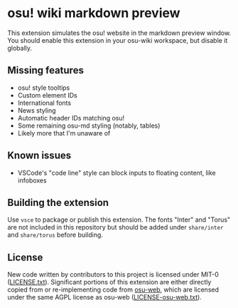 # osu! wiki markdown preview

This extension simulates the osu! website in the markdown preview window. You should enable this extension in your osu-wiki workspace, but disable it globally.

## Missing features

- osu! style tooltips
- Custom element IDs
- International fonts
- News styling
- Automatic header IDs matching osu!
- Some remaining osu-md styling (notably, tables)
- Likely more that I'm unaware of

## Known issues

- VSCode's "code line" style can block inputs to floating content, like infoboxes

## Building the extension

Use `vsce` to package or publish this extension. The fonts "Inter" and "Torus" are not included in this repository but should be added under `share/inter` and `share/torus` before building.

## License

New code written by contributors to this project is licensed under MIT-0 ([LICENSE.txt](LICENSE.txt)). Significant portions of this extension are either directly copied from or re-implementing code from [osu-web](https://github.com/ppy/osu-web), which are licensed under the same AGPL license as osu-web ([LICENSE-osu-web.txt](LICENSE-osu-web.txt)).

